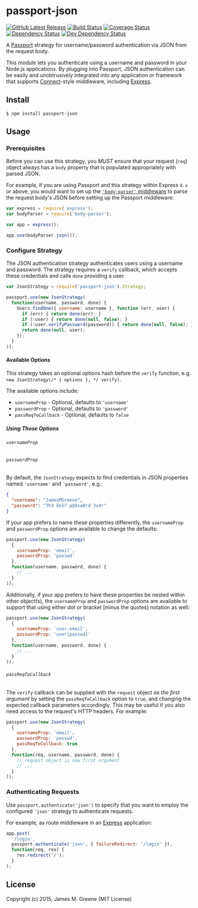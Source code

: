 # passport-json
[![GitHub Latest Release](https://badge.fury.io/gh/JamesMGreene%2Fpassport-json.svg)](https://github.com/JamesMGreene/passport-json) [![Build Status](https://secure.travis-ci.org/JamesMGreene/passport-json.svg?branch=master)](https://travis-ci.org/JamesMGreene/passport-json) [![Coverage Status](https://coveralls.io/repos/JamesMGreene/passport-json/badge.svg?branch=master&service=github)](https://coveralls.io/github/JamesMGreene/passport-json?branch=master) [![Dependency Status](https://david-dm.org/JamesMGreene/passport-json.svg?theme=shields.io)](https://david-dm.org/JamesMGreene/passport-json) [![Dev Dependency Status](https://david-dm.org/JamesMGreene/passport-json/dev-status.svg?theme=shields.io)](https://david-dm.org/JamesMGreene/passport-json#info=devDependencies)


A [Passport][] strategy for username/password authentication via JSON from the request body.

This module lets you authenticate using a username and password in your Node.js
applications.  By plugging into Passport, JSON authentication can be easily and
unobtrusively integrated into any application or framework that supports
[Connect][]-style middleware, including
[Express][].


## Install

```shell
$ npm install passport-json
```


## Usage

### Prerequisites

Before you can use this strategy, you _MUST_ ensure that your request (`req`) object always has a `body` property that is populated appropriately with parsed JSON.

For example, if you are using Passport and this strategy within Express `4.x` or above, you would want to set up the [`'body-parser'` middleware](https://www.npmjs.com/package/body-parser) to parse the request body's JSON before setting up the Passport middleware:

```js
var express = require('express');
var bodyParser = require('body-parser');

var app = express();

app.use(bodyParser.json());
```


### Configure Strategy

The JSON authentication strategy authenticates users using a username and
password.  The strategy requires a `verify` callback, which accepts these
credentials and calls `done` providing a user.

```js
var JsonStrategy = require('passport-json').Strategy;

passport.use(new JsonStrategy(
  function(username, password, done) {
    Users.findOne({ username: username }, function (err, user) {
      if (err) { return done(err); }
      if (!user) { return done(null, false); }
      if (!user.verifyPassword(password)) { return done(null, false); }
      return done(null, user);
    });
  }
));
```

#### Available Options

This strategy takes an optional options hash before the `verify` function, e.g. `new JsonStrategy(/* { options }, */ verify)`.

The available options include:

 - `usernameProp` - Optional, defaults to `'username'`
 - `passwordProp` - Optional, defaults to `'password'`
 - `passReqToCallback` - Optional, defaults to `false`


##### Using Those Options

###### `usernameProp`
###### `passwordProp`

By default, the `JsonStrategy` expects to find credentials in JSON properties named `'username'` and `'password'`, e.g.:

```json
{
  "username": "JamesMGreene",
  "password": "Th3 8e57 p@$sw0rd 3v4r"
}
```

If your app prefers to name these properties differently, the `usernameProp` and `passwordProp` options are available to change the defaults:

```js
passport.use(new JsonStrategy(
  {
    usernameProp: 'email',
    passwordProp: 'passwd'
  },
  function(username, password, done) {
    // ...
  }
));
```

Additionally, if your app prefers to have these properties be nested within other object(s), the `usernameProp` and `passwordProp` options are available to support that using either dot or bracket [minus the quotes] notation as well:

```js
passport.use(new JsonStrategy(
  {
    usernameProp: 'user.email',
    passwordProp: 'user[passwd]'
  },
  function(username, password, done) {
    // ...
  }
));
```


###### `passReqToCallback`

The `verify` callback can be supplied with the `request` object _as the first argument_ by setting the `passReqToCallback` option to `true`, and changing the expected callback parameters accordingly. This may be useful if you also need access to the request's HTTP headers. For example:

```js
passport.use(new JsonStrategy(
  {
    usernameProp: 'email',
    passwordProp: 'passwd',
    passReqToCallback: true
  },
  function(req, username, password, done) {
    // request object is now first argument
    // ...
  }
));
```


### Authenticating Requests

Use `passport.authenticate('json')` to specify that you want to employ the configured `'json'` strategy to authenticate requests.

For example, as route middleware in an [Express][] application:

```js
app.post(
  '/login', 
  passport.authenticate('json', { failureRedirect: '/login' }),
  function(req, res) {
    res.redirect('/');
  }
);
```


## License

Copyright (c) 2015, James M. Greene (MIT License)



<!--- RESOURCE LINKS -->

[Passport]: http://passportjs.org/
[Connect]: http://www.senchalabs.org/connect/
[Express]: http://expressjs.com/
